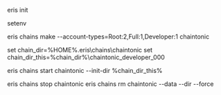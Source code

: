 

eris init 

setenv

eris chains make --account-types=Root:2,Full:1,Developer:1 chaintonic

set chain_dir=%HOME%\.eris\chains\chaintonic
set chain_dir_this=%chain_dir%\chaintonic_developer_000

eris chains start chaintonic --init-dir %chain_dir_this%




eris chains stop chaintonic
eris chains rm chaintonic --data --dir --force

